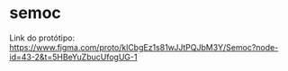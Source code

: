 # semoc
Link do protótipo: https://www.figma.com/proto/klCbgEz1s81wJJtPQJbM3Y/Semoc?node-id=43-2&t=5HBeYuZbucUfogUG-1
